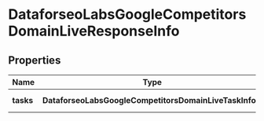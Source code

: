 # DataforseoLabsGoogleCompetitorsDomainLiveResponseInfo

## Properties

| Name | Type | Description | Notes |
|------------ | ------------- | ------------- | -------------|
**tasks** | **DataforseoLabsGoogleCompetitorsDomainLiveTaskInfo[]** | array of tasks |[optional]|
